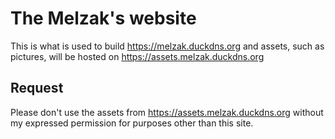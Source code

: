 # The Melzak's website

This is what is used to build https://melzak.duckdns.org and assets, such as pictures, will be hosted on https://assets.melzak.duckdns.org

## Request

Please don't use the assets from https://assets.melzak.duckdns.org without my expressed permission for purposes other than this site.
